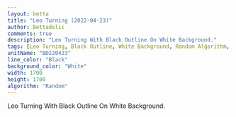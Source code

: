```yaml
---
layout: betta
title: "Leo Turning (2022-04-23)"
author: Bettadelic
comments: true
description: "Leo Turning With Black Outline On White Background."
tags: [Leo Turning, Black Outline, White Background, Random Algorithm, April 2022]
unitName: "BD220423"
line_color: "Black"
background_color: "White"
width: 1700
height: 1700
algorithm: "Random"
---
```


Leo Turning With Black Outline On White Background.
